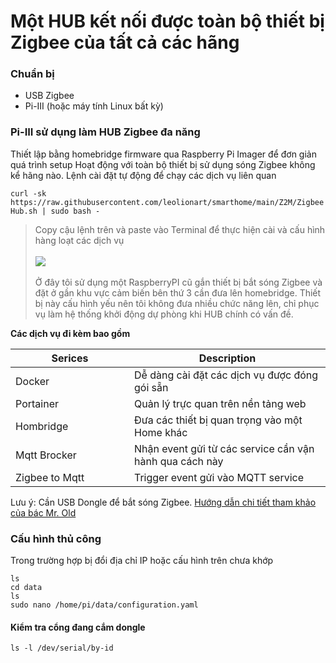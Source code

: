 # Một HUB kết nối được toàn bộ thiết bị Zigbee của tất cả các hãng

### Chuẩn bị

* USB Zigbee
* Pi-III (hoặc máy tính Linux bất kỳ)

### Pi-III sử dụng làm HUB Zigbee đa năng

Thiết lập bằng homebridge firmware qua Raspberry Pi Imager để đơn giản quá trình setup Hoạt động với toàn bộ thiết bị sử dụng sóng Zigbee không kể hãng nào. Lệnh cài đặt tự động để chạy các dịch vụ liên quan

`curl -sk https://raw.githubusercontent.com/leolionart/smarthome/main/Z2M/ZigbeeHub.sh | sudo bash -`

> Copy cậu lệnh trên và paste vào Terminal để thực hiện cài và cấu hình hàng loạt các dịch vụ\
> \
> ![](https://egg.d.pr/i/IBIEzi.jpg)\
> \
> Ở đây tôi sử dụng một RaspberryPI cũ gắn thiết bị bắt sóng Zigbee và đặt ở gần khu vực cảm biến bên thứ 3 cần đưa lên homebridge. Thiết bị này cấu hình yếu nên tôi không đưa nhiều chức năng lên, chỉ phục vụ làm hệ thống khởi động dự phòng khi HUB chính có vấn đề.

**Các dịch vụ đi kèm bao gồm**

<table><thead><tr><th width="174">Serices</th><th>Description</th></tr></thead><tbody><tr><td>Docker</td><td>Dễ dàng cài đặt các dịch vụ được đóng gói sẵn</td></tr><tr><td>Portainer</td><td>Quản lý trực quan trên nền tảng web</td></tr><tr><td>Hombridge</td><td>Đưa các thiết bị quan trọng vào một Home khác</td></tr><tr><td>Mqtt Brocker</td><td>Nhận event gửi từ các service cần vận hành qua cách này</td></tr><tr><td>Zigbee to Mqtt</td><td>Trigger event gửi vào MQTT service</td></tr></tbody></table>

Lưu ý: Cần USB Dongle để bắt sóng Zigbee. [Hướng dẫn chi tiết tham khảo của bác Mr. Old](https://youtu.be/eTe0UU9oxPE?si=Pccp5agdG\_qfdiX8)

### Cấu hình thủ công

Trong trường hợp bị đổi địa chỉ IP hoặc cấu hình trên chưa khớp

```
ls
cd data
ls
sudo nano /home/pi/data/configuration.yaml
```

#### Kiểm tra cổng đang cắm dongle

`ls -l /dev/serial/by-id`
